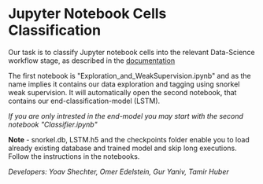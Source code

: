 # Jupyter Notebook Cells Classification

Our task is to classify Jupyter notebook cells into the relevant Data-Science workflow stage, as described in the [documentation](https://1drv.ms/b/s!AlSpEfulQxpygel681ZWZCJ50-dD8A)

The first notebook is "Exploration_and_WeakSupervision.ipynb" and as the name implies it contains our data exploration and tagging using snorkel weak supervision. It will automatically open the second notebook, that contains our end-classification-model (LSTM).

*If you are only intrested in the end-model you may start with the second notebook "Classifier.ipynb"*

**Note** - snorkel.db, LSTM.h5 and the checkpoints folder enable you to load already existing database and trained model and skip long executions. Follow the instructions in the notebooks. 

_Developers: Yoav Shechter, Omer Edelstein, Gur Yaniv, Tamir Huber_
